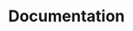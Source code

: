 ---
layout: "redirect"
redirect: "/docs/general/initial-navigation.html"
title: "Documentation"
mainPage: false
---